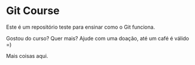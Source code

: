 # Git Course

Este é um repositório teste para ensinar como o Git funciona.

Gostou do curso? Quer mais? Ajude com uma doação, até um café é válido =)

Mais coisas aqui.

